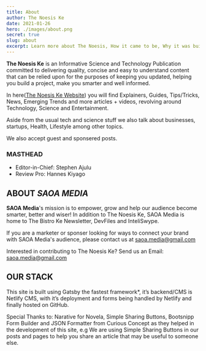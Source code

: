 ```yaml
---
title: About
author: The Noesis Ke
date: 2021-01-26
hero: ./images/about.png
secret: true
slug: about
excerpt: Learn more about The Noesis, How it came to be, Why it was built, How it was built, Who are behind it and more
---
```


**The Noesis Ke** is an Informative Science and Technology Publication committed to delivering quality, concise and easy to understand content that can be relied upon for the purposes of keeping you updated, helping you build a project, make you smarter and well informed.

In here([The Noesis Ke Website](https://thenoesis4.netlify.app)) you will find Explainers, Guides, Tips/Tricks, News, Emerging Trends and more articles + videos, revolving around Technology, Science and Entertainment.

Aside from the usual tech and science stuff we also talk about businesses, startups, Health, Lifestyle among other topics. 

We also accept guest and sponsered posts.

### MASTHEAD
* Editor-in-Chief: Stephen Ajulu
* Review Pro: Hannes Kiyago

## ABOUT *SAOA MEDIA*
**SAOA Media**'s mission is to empower, grow and help our audience become smarter, better and wiser! In addition to The Noesis Ke, SAOA Media is home to The Bistro Ke Newsletter, DevFiles and InteliSwype.

If you are a marketer or sponser looking for ways to connect your brand with SAOA Media's audience, please contact us at saoa.media@gmail.com

Interested in contributing to The Noesis Ke? Send us an Email: saoa.media@gmail.com

## OUR STACK
This site is built using Gatsby the fastest framework*, it’s backend/CMS is Netlify CMS, with it’s deployment and forms being handled by Netlify and finally hosted on GitHub.

Special Thanks to: Narative for Novela, Simple Sharing Buttons, Bootsnipp Form Builder and JSON Formatter from Curious Concept as they helped in the development of this site, e.g We are using Simple Sharing Buttons in our posts and pages to help you share an article that may be useful to someone else.